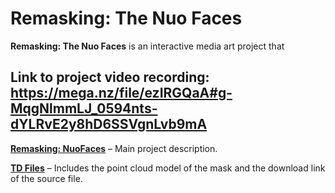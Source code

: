 # Remasking: The Nuo Faces

**Remasking: The Nuo Faces** is an interactive media art project that 

## Link to project video recording: https://mega.nz/file/ezIRGQaA#g-MqgNlmmLJ_0594nts-dYLRvE2y8hD6SSVgnLvb9mA

**[Remasking: NuoFaces](https://github.com/Mingzhao-Du/Remasking-NuoFaces-Interactive-Art/blob/main/Remasking%3A%20NuoFaces.md)** – Main project description.

**[TD Files](https://github.com/Mingzhao-Du/Remasking-NuoFaces-Interactive-Art/tree/main/TD%20Files)** – Includes the point cloud model of the mask and the download link of the source file.
